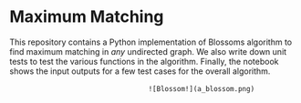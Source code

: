 # Maximum Matching

This repository contains a Python implementation of Blossoms algorithm to find maximum matching in *any* undirected graph. We also write down unit tests to test the various functions in the algorithm. Finally, the notebook shows the input outputs for a few test cases for the overall algorithm.


                                      ![Blossom!](a_blossom.png)







